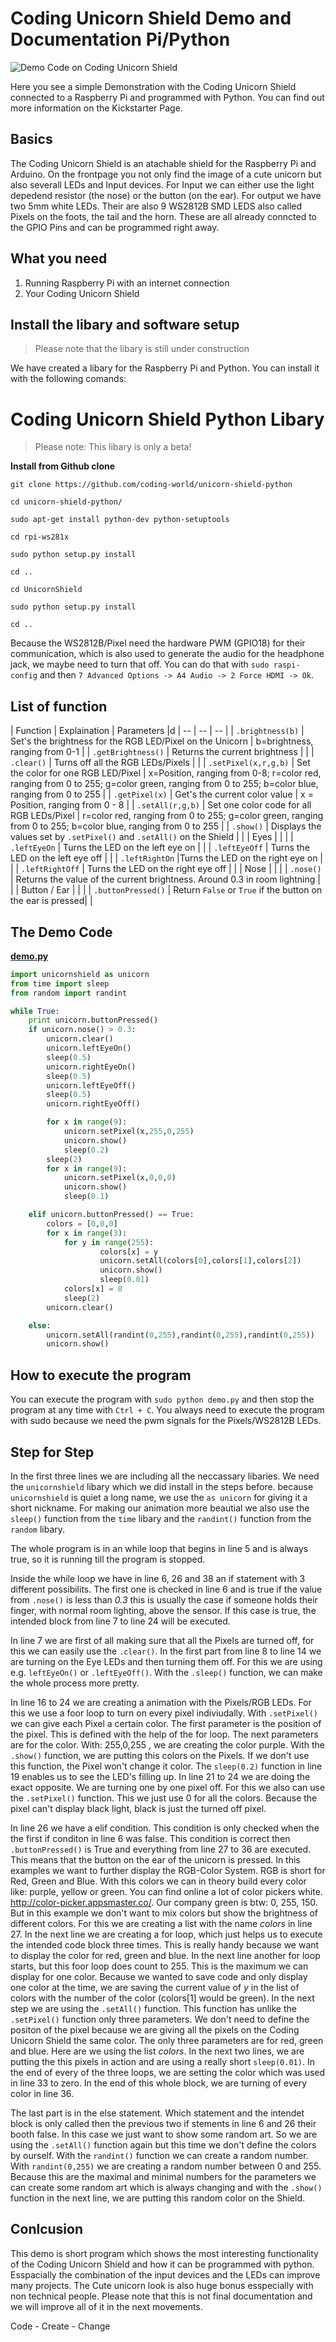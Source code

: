 # Coding Unicorn Shield Demo and Documentation Pi/Python

![Demo Code on Coding Unicorn Shield](img/demo.gif)

Here you see a simple Demonstration with the Coding Unicorn Shield connected to a Raspberry Pi and programmed with Python. You can find out more information on the Kickstarter Page.

## Basics
The Coding Unicorn Shield is an atachable shield for the Raspberry Pi and Arduino. On the frontpage you not only find the image of a cute unicorn but also severall LEDs and Input devices. For Input we can either use the light depedend resistor (the nose) or the button (on the ear). For output we have two 5mm white LEDs. Their are also 9 WS2812B SMD LEDS also called Pixels on the foots, the tail and the horn. These are all already conncted to the GPIO Pins and can be programmed right away.

## What you need

1. Running Raspberry Pi with an internet connection
2. Your Coding Unicorn Shield


## Install the libary and software setup

> Please note that the libary is still under construction

We have created a libary for the Raspberry Pi and Python. You can install it with the following comands:

# Coding Unicorn Shield Python Libary

> Please note: This libary is only a beta!

**Install from Github clone**


```git clone https://github.com/coding-world/unicorn-shield-python```


```cd unicorn-shield-python/```


```sudo apt-get install python-dev python-setuptools```


```cd rpi-ws281x```


```sudo python setup.py install```


```cd ..```


```cd UnicornShield```


```sudo python setup.py install```


```cd ..```




Because the WS2812B/Pixel need the hardware PWM (GPIO18) for their communication, which is also used to generate the audio for the headphone jack, we maybe need to turn that off. You can do that with `sudo raspi-config` and then `7 Advanced Options -> A4 Audio -> 2 Force HDMI -> Ok`.

## List of function
| Function | Explaination | Parameters |d
| -- | -- | -- |
| `.brightness(b)` | Set's the brightness for the RGB LED/Pixel on the Unicorn | b=brightness, ranging from 0-1 |
| `.getBrightness()` | Returns the current brightness | |
| `.clear()` | Turns off all the RGB LEDs/Pixels | |
| `.setPixel(x,r,g,b)` | Set the color for one RGB LED/Pixel | x=Position, ranging from 0-8; r=color red, ranging from 0 to 255; g=color green, ranging from 0 to 255; b=color blue, ranging from 0 to 255 |
| `.getPixel(x)` | Get's the current color value | x = Position, ranging from 0 - 8 |
| `.setAll(r,g,b)` | Set one color code for all RGB LEDs/Pixel | r=color red, ranging from 0 to 255; g=color green, ranging from 0 to 255; b=color blue, ranging from 0 to 255  |
| `.show()` | Displays the values set by `.setPixel()` and `.setAll()` on the Shield | |
| Eyes | | |
| `.leftEyeOn` | Turns the LED on the left eye on | |
| `.leftEyeOff` | Turns the LED on the left eye off | |
| `.leftRightOn` |Turns the LED on the right eye on | |
| `.leftRightOff` | Turns the LED on the right eye off | |
| Nose | | |
| `.nose()` | Returns the value of the current brightness. Around 0.3 in room lightning | |
| Button / Ear | | |
| `.buttonPressed()` | Return `False` or `True` if the button on the ear is pressed| |


## The Demo Code

[**demo.py**](demo.py)


```python
import unicornshield as unicorn
from time import sleep
from random import randint

while True:
    print unicorn.buttonPressed()
    if unicorn.nose() > 0.3:
        unicorn.clear()
        unicorn.leftEyeOn()
        sleep(0.5)
        unicorn.rightEyeOn()
        sleep(0.5)
        unicorn.leftEyeOff()
        sleep(0.5)
        unicorn.rightEyeOff()

        for x in range(9):
            unicorn.setPixel(x,255,0,255)
            unicorn.show()
            sleep(0.2)
        sleep(2)
        for x in range(9):
            unicorn.setPixel(x,0,0,0)
            unicorn.show()
            sleep(0.1)

    elif unicorn.buttonPressed() == True:
        colors = [0,0,0]
        for x in range(3):
            for y in range(255):
                    colors[x] = y
                    unicorn.setAll(colors[0],colors[1],colors[2])
                    unicorn.show()
                    sleep(0.01)
            colors[x] = 0
            sleep(2)
        unicorn.clear()

    else:
        unicorn.setAll(randint(0,255),randint(0,255),randint(0,255))
        unicorn.show()
```

## How to execute the program

You can execute the program with `sudo python demo.py` and then stop the program at any time with `Ctrl + C`.  You always need to execute the program with sudo because we need the pwm signals for the Pixels/WS2812B LEDs.

## Step for Step
In the first three lines we are including all the neccassary libaries. We need the `unicornshield` libary which we did install in the steps before. because `unicornshield` is quiet a long name, we use the `as unicorn` for giving it a short nickname. For making our animation more beautial we also use the `sleep()`
function from the `time` libary and the `randint()` function from the `random` libary.

The whole program is in an while loop that begins in line 5 and is always true, so it is running till the program is stopped.

Inside the while loop we have in line 6, 26 and 38 an if statement with 3 different possibilits. The first one is checked in line 6 and is true if the value from `.nose()` is less than *0.3* this is usually the case if someone holds their finger, with normal room lighting, above the sensor. If this case is true, the intended block from line 7 to line 24 will be executed.

In line 7 we are first of all making sure that all the Pixels are turned off, for this we can easily use the `.clear()`.
In the first part from line 8 to line 14 we are turning on the Eye LEDs and then turning them off. For this we are using e.g. `leftEyeOn()` or `.leftEyeOff()`. With the `.sleep()` function, we can make the whole process more pretty.

In line 16 to 24 we are creating a animation with the Pixels/RGB LEDs. For this we use a foor loop to turn on every pixel indiviudally. With `.setPixel()` we can give each Pixel a certain color. The first parameter is the position of the pixel. This is defined with the help of the for loop. The next parameters are for the color. With: 255,0,255 , we are creating the color purple. With the `.show()` function, we are putting this colors on the Pixels. If we don't use this function, the Pixel won't change it color. The `sleep(0.2)` function in line 19 enables us to see the LED's filling up.
In line 21 to 24 we are doing the exact opposite. We are turning one by one pixel off. For this we also can use the `.setPixel()` function. This we just use 0 for all the colors. Because the pixel can't display black light, black is just the turned off pixel.

In line 26 we have a elif condition. This condition is only checked when the the first if conditon in line 6 was false. This condition is correct then `.buttonPressed()` is True and everything from line 27 to 36 are executed. This means that the button on the ear of the unicorn is pressed. In this examples we want to further display the RGB-Color System. RGB is short for Red, Green and Blue. With this colors we can in theory build every color like: purple, yellow or green. You can find online a lot of color pickers white. http://color-picker.appsmaster.co/. Our company green is btw: 0, 255, 150. But in this example we don't want to mix colors but show the brightness of different colors.
For this we are creating a list with the name *colors* in line 27. In the next line we are creating a for loop, which just helps us to execute the intended code block three times. This is really handy because we want to display the color for red, green and blue.
In the next line another for loop starts, but this foor loop does count to 255. This is the maximum we can display for one color. Because we wanted to save code and only display one color at the time, we are saving the current value of *y* in the list of colors with the number of the color (colors[1] would be green). In the next step we are using the `.setAll()` function. This function has unlike the `.setPixel()` function only three parameters. We don't need to define the positon of the pixel because we are giving all the pixels on the Coding Unicorn Shield the same color. The only three parameters are for red, green and blue. Here are we using the list *colors*. In the next two lines, we are putting the this pixels in action and are using a really short `sleep(0.01)`. In the end of every of the three loops, we are setting the color which was used in line 33 to zero.
In the end of this whole block, we are turning of every color in line 36.

The last part is in the else statement. Which statement and the intendet block is only called then the previous two if stements in line 6 and 26 their booth false. In this case we just want to show some random art. So we are using the `.setAll()` function again but this time we don't define the colors by ourself. With the `randint()` function we can create a random number. With `randint(0,255)` we are creating a random number between 0 and 255. Because this are the maximal and minimal numbers for the parameters we can create some random art which is always changing and with the `.show()` function in the next line, we are putting this random color on the Shield.


## Conlcusion
This demo is short program which shows the most interesting functionality of the Coding Unicorn Shield and how it can be programmed with python. Esspacially the combination of the input devices and the LEDs can improve many projects. The Cute unicorn look is also huge bonus esspecially with non technical people. Please note that this is not final documentation and we will improve all of it in the next movements.

Code - Create - Change
